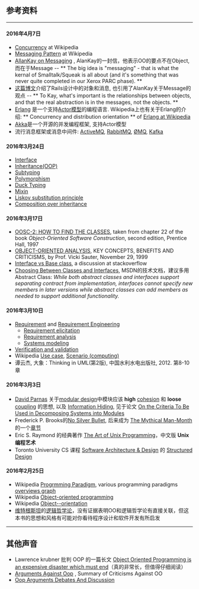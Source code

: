 参考资料 
-------

----

#### 2016年4月7日

- <a href="https://en.wikipedia.org/wiki/Concurrency_(computer_science)">Concurrency</a> at Wikipedia
- [Messaging Pattern](https://en.wikipedia.org/wiki/Messaging_pattern) at Wikipedia
- [AllanKay on Messaging](http://c2.com/cgi/wiki?AlanKayOnMessaging) , AlanKay的一封信，他表示OO的要点不在Object, 而在于Message -- ** The big idea is "messaging" - that is what the kernal of Smalltalk/Squeak is all about (and it's something that was never quite completed in our Xerox PARC phase). **
- [这篇博文](http://alexsquest.com/texts/the-talking-objects-a-tale-about-message-oriented-programming)介绍了Rails设计中的对象和消息, 也引用了AlanKay关于Message的观点 -- ** To Kay, what's important is the relationships between objects, and that the real abstraction is in the messages, not the objects. **
- [Erlang](http://www.erlang.org) 是一个支持[Actor模型](https://en.wikipedia.org/wiki/Actor_model)的编程语言. Wikipedia上也有关于Erlang的介绍: ** Concurrency and distribution orientation ** of <a href="https://en.wikipedia.org/wiki/Erlang_(programming_language)">Erlang at Wikipedia</a>
- [Akka](http://akka.io)是一个开源的并发编程框架, 支持Actor模型 
- 流行消息框架或消息中间件: [ActiveMQ](http://activemq.apache.org), [RabbitMQ](https://www.rabbitmq.com), [ØMQ](http://zeromq.org), [Kafka](http://kafka.apache.org)


#### 2016年3月24日

- <a href="https://en.wikipedia.org/wiki/Interface_(computing)">Interface</a>
- <a href="https://en.wikipedia.org/wiki/Inheritance_(object-oriented_programming)">Inheritance(OOP)</a>
- [Subtyping](https://en.wikipedia.org/wiki/Subtyping)
- <a href="https://en.wikipedia.org/wiki/Polymorphism_(computer_science)">Polymorphism</a>
- [Duck Typing](https://en.wikipedia.org/wiki/Duck_typing)
- [Mixin](https://en.wikipedia.org/wiki/Mixin)
- [Liskov substitution principle](https://en.wikipedia.org/wiki/Liskov_substitution_principle)
- [Composition over inheritance](https://en.wikipedia.org/wiki/Composition_over_inheritance)

#### 2016年3月17日

* [OOSC-2: HOW TO FIND THE CLASSES](https://archive.eiffel.com/doc/manuals/technology/oosc/finding/page.html),  taken from chapter 22 of the book *Object-Oriented Software Construction*, second edition, Prentice Hall, 1997
* [OBJECT-ORIENTED ANALYSIS](http://www.umsl.edu/~sauterv/analysis/ooa.html), KEY CONCEPTS, BENEFITS AND CRITICISMS, by Prof. Vicki Sauter, November 29, 1999
* [Interface vs Base class](http://stackoverflow.com/questions/56867/interface-vs-base-class), a discussion at stackoverflow
* <a href="https://msdn.microsoft.com/library/ms229013(v=vs.100).aspx">Choosing Between Classes and Interfaces</a>, MSDN的技术文档，建议多用 Abstract Class: *While both abstract classes and interfaces support separating contract from implementation, interfaces cannot specify new members in later versions while abstract classes can add members as needed to support additional functionality.*


#### 2016年3月10日

* [Requirement](https://en.wikipedia.org/wiki/Requirement) and [Requirement Engineering](https://en.wikipedia.org/wiki/Requirements_engineering)
  - [Requirement elicitation](https://en.wikipedia.org/wiki/Requirements_elicitation)
  - [Requirement analysis](https://en.wikipedia.org/wiki/Requirements_analysis)
  - [Systems modeling](https://en.wikipedia.org/wiki/Systems_modeling)
* [Verification and validation](https://en.wikipedia.org/wiki/Verification_and_validation)
* Wikipedia [Use case](https://en.wikipedia.org/wiki/Use_case), <a href="https://en.wikipedia.org/wiki/Scenario_(computing)">Scenario (computing)</a>
* 谭云杰, 大象：Thinking in UML(第2版), 中国水利水电出版社, 2012. 第8-10章

#### 2016年3月3日


* [David Parnas](https://en.wikipedia.org/wiki/David_Parnas) 关于[modular design](https://en.wikipedia.org/wiki/Modular_design)中模块应该 **high** <a href="https://en.wikipedia.org/wiki/Cohesion_(computer_science)">cohesion</a> 和 **loose** <a href="https://en.wikipedia.org/wiki/Coupling_(computer_programming)">coupling</a> 的思想, 
以及 [Information Hiding](https://en.wikipedia.org/wiki/Information_hiding), 见于论文 [On the Criteria To Be Used in Decomposing Systems into Modules](http://www.cs.umd.edu/class/spring2003/cmsc838p/Design/criteria.pdf)
* Frederick P. Brooks的[No Silver Bullet](https://en.wikipedia.org/wiki/No_Silver_Bullet), 后来成为 [The Mythical Man-Month](https://en.wikipedia.org/wiki/The_Mythical_Man-Month)的一个[章节](http://www.cs.nott.ac.uk/~pszcah/G51ISS/Documents/NoSilverBullet.html)
* Eric S. Raymond 的经典著作 [The Art of Unix Programming](http://catb.org/esr/writings/taoup/)，中文版 **Unix编程艺术**
* Toronto University CS 课程 [Software Architecture & Design](http://www.cs.toronto.edu/~penny/teaching/csc407-02s/) 的 [Structured Design](http://www.cs.toronto.edu/~penny/teaching/csc407-02s/lectures/04structured-design.pdf)

#### 2016年2月25日

* Wikipedia [Progrmming Paradigm](https://en.wikipedia.org/wiki/Programming_paradigm),  various programming paradigms [overviews graph](images/Programming_paradigms.svg)
* Wikipedia [Object-oriented programming](https://en.wikipedia.org/wiki/Object-oriented_programming)
* Wikipedia [Object--orientation](https://en.wikipedia.org/wiki/Object-orientation)
* [维特根斯坦](https://en.wikipedia.org/wiki/Ludwig_Wittgenstein)的[逻辑哲学论](https://zh.wikipedia.org/wiki/逻辑哲学论)，没有证据表明OO和逻辑哲学论有直接关联，但这本书的思想和风格有可能对你看待程序设计和软件开发有所启发


----


其他声音
-------

* Lawrence krubner 批判 OOP 的一篇长文 [Object Oriented Programming is an expensive disaster which must
 end](http://www.smashcompany.com/technology/object-oriented-programming-is-an-expensive-disaster-which-must-end)（真的非常长，但值得仔细阅读）
* [Arguments Against Oop](http://c2.com/cgi/wiki?ArgumentsAgainstOop) , Summary of Criticisms Against OO
* [Oop Arguments Debates And Discussion](http://c2.com/cgi/wiki?OopArgumentsDebatesAndDiscussion)

